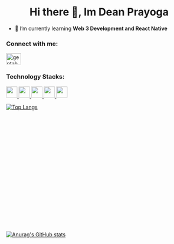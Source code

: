 
<!--
**islamay/islamay** is a ✨ _special_ ✨ repository because its `README.md` (this file) appears on your GitHub profile.

Here are some ideas to get you started:


- 👯 I’m looking to collaborate on ...
- 🤔 I’m looking for help with ...
- 💬 Ask me about ...
- 📫 How to reach me: ...
- 😄 Pronouns: ...
- ⚡ Fun fact: ...
-->

<h1 align="center">Hi there 👋, Im Dean Prayoga</h1>

- 🌱 I’m currently learning **Web 3 Development and React Native**

<h3 align="left">Connect with me:</h3>
<p align="left">
  <a href="https://instagram.com/deanpi_" target="blank"><img align="center" src="https://raw.githubusercontent.com/rahuldkjain/github-profile-readme-generator/master/src/images/icons/Social/instagram.svg" alt="gentahall" height="30" width="40" /></a>
</p>

<h3 align="left">Technology Stacks:</h3>
<p>
  <a href="https://www.javascript.com/">
    <img height="30" width="30" src="https://user-images.githubusercontent.com/68519581/162244079-82fe8543-0237-4786-8e3d-39ebbbe1759c.png" />
  </a>
  <a href="https://www.typescriptlang.org/">
    <img height="30" width="30" src="https://user-images.githubusercontent.com/68519581/162242656-ef586b28-3c59-4b9f-89fe-6b7cacee7d6a.svg" />
  </a>
  <a href="https://reactjs.org">
    <img height="30" width="30" src="https://user-images.githubusercontent.com/68519581/162241148-721e6fc1-62fa-4643-8b69-40014347821f.png" />
  </a>
  <a href="https://www.mongodb.com/">
    <img height="30" src="https://user-images.githubusercontent.com/68519581/162245741-ca2f9240-f370-463e-990c-01c32c81557c.jpg" />
  </a>
  <a href="https://expressjs.com/">
    <img height="30" src="https://user-images.githubusercontent.com/68519581/162245083-f9a6ef4d-d2e9-4e67-90b1-80c9e4966fab.png" />
  </a>
</p>

[![Top Langs](https://github-readme-stats.vercel.app/api/top-langs/?username=islamay&layout=compact&hide=html,css,scss&theme=radical)](https://github.com/anuraghazra/github-readme-stats)

<div style="height:300px;"></div>

[![Anurag's GitHub stats](https://github-readme-stats.vercel.app/api?username=islamay&show_icons=true&theme=radical)](https://github.com/anuraghazra/github-readme-stats)

 
